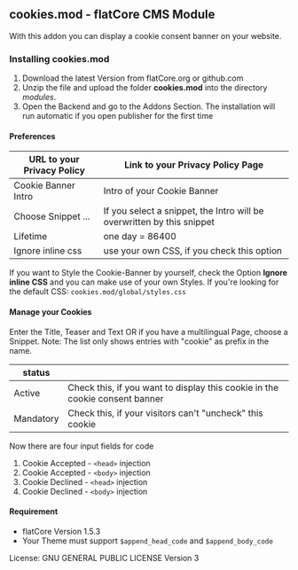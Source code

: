 ## cookies.mod - flatCore CMS Module

With this addon you can display a cookie consent banner on your website.


### Installing cookies.mod

1. Download the latest Version from flatCore.org or github.com
2. Unzip the file and upload the folder __cookies.mod__ into the directory *modules*.
3. Open the Backend and go to the Addons Section. The installation will run automatic if you open publisher for the first time

#### Preferences

| URL to your Privacy Policy | Link to your Privacy Policy Page |
| --- | ---|
| Cookie Banner Intro | Intro of your Cookie Banner |
| Choose Snippet ... | If you select a snippet, the Intro will be overwritten by this snippet |
| Lifetime | one day = 86400 |
| Ignore inline css | use your own CSS, if you check this option |


If you want to Style the Cookie-Banner by yourself, check the Option __Ignore inline CSS__ and you can make use of your own Styles. If you're looking for the default CSS: `cookies.mod/global/styles.css`

#### Manage your Cookies

Enter the Title, Teaser and Text OR if you have a multilingual Page, choose a Snippet. Note: The list only shows entries with "cookie" as prefix in the name.

| status |   |
| --- | ---|
| Active | Check this, if you want to display this cookie in the cookie consent banner |
| Mandatory | Check this, if your visitors can't "uncheck" this cookie

Now there are four input fields for code

1. Cookie Accepted - `<head>` injection
2. Cookie Accepted - `<body>` injection
3. Cookie Declined - `<head>` injection
4. Cookie Declined - `<body>` injection

#### Requirement

* flatCore Version 1.5.3
* Your Theme must support `$append_head_code` and `$append_body_code`


License: GNU GENERAL PUBLIC LICENSE Version 3
